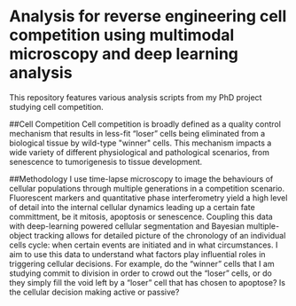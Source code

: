 # Analysis for reverse engineering cell competition using multimodal microscopy and deep learning analysis

This repository features various analysis scripts from my PhD project studying cell competition.

##Cell Competition
Cell competition is broadly defined as a quality control mechanism that results in less-fit “loser” cells being eliminated from a biological tissue by wild-type "winner" cells. This mechanism impacts a wide variety of different physiological and pathological scenarios, from senescence to tumorigenesis to tissue development.

##Methodology
I use time-lapse microscopy to image the behaviours of cellular populations through multiple generations in a competition scenario. Fluorescent markers and quantitative phase interferometry yield a high level of detail into the internal cellular dynamics leading up a certain fate committment, be it mitosis, apoptosis or senescence. Coupling this data with deep-learning powered cellular segmentation and Bayesian multiple-object tracking allows for detailed picture of the chronology of an individual cells cycle: when certain events are initiated and in what circumstances. I aim to use this data to understand what factors play influential roles in triggering cellular decisions. For example, do the “winner” cells that I am studying commit to division in order to crowd out the “loser” cells, or do they simply fill the void left by a “loser” cell that has chosen to apoptose? Is the cellular decision making active or passive? 


